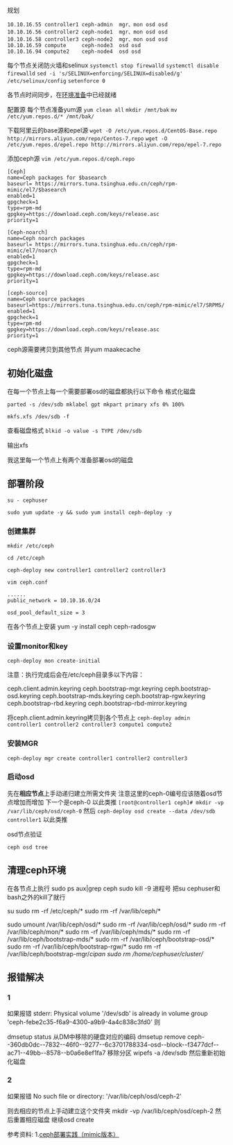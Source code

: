 规划
```
10.10.16.55 controller1 ceph-admin  mgr、mon osd osd
10.10.16.56 controller2 ceph-node1  mgr、mon osd osd
10.10.16.58 controller3 ceph-node2  mgr、mon osd osd
10.10.16.59 compute     ceph-node3  osd osd
10.10.16.94 compute2    ceph-node4  osd osd
```

每个节点关闭防火墙和selinux
`systemctl stop firewalld`
`systemctl disable firewalld`
`sed -i 's/SELINUX=enforcing/SELINUX=disabled/g' /etc/selinux/config`
`setenforce 0`

各节点时间同步，在[环境准备](./1.环境准备.md)中已经就绪

配置源
每个节点准备yum源
`yum clean all`
`mkdir /mnt/bak`
`mv /etc/yum.repos.d/* /mnt/bak/`

下载阿里云的base源和epel源
`wget -O /etc/yum.repos.d/CentOS-Base.repo http://mirrors.aliyun.com/repo/Centos-7.repo`
`wget -O /etc/yum.repos.d/epel.repo http://mirrors.aliyun.com/repo/epel-7.repo`
 
添加ceph源
`vim /etc/yum.repos.d/ceph.repo`
```
[Ceph]
name=Ceph packages for $basearch
baseurl= https://mirrors.tuna.tsinghua.edu.cn/ceph/rpm-mimic/el7/$basearch
enabled=1
gpgcheck=1
type=rpm-md
gpgkey=https://download.ceph.com/keys/release.asc
priority=1

[Ceph-noarch]
name=Ceph noarch packages
baseurl= https://mirrors.tuna.tsinghua.edu.cn/ceph/rpm-mimic/el7/noarch
enabled=1
gpgcheck=1
type=rpm-md
gpgkey=https://download.ceph.com/keys/release.asc
priority=1

[ceph-source]
name=Ceph source packages
baseurl=https://mirrors.tuna.tsinghua.edu.cn/ceph/rpm-mimic/el7/SRPMS/
enabled=1
gpgcheck=1
type=rpm-md
gpgkey=https://download.ceph.com/keys/release.asc
priority=1

```
ceph源需要拷贝到其他节点 并yum maakecache

## 初始化磁盘
在每一个节点上每一个需要部署osd的磁盘都执行以下命令
格式化磁盘

`parted -s /dev/sdb mklabel gpt mkpart primary xfs 0% 100%`

`mkfs.xfs /dev/sdb -f`

查看磁盘格式
`blkid -o value -s TYPE /dev/sdb`

输出xfs

我这里每一个节点上有两个准备部署osd的磁盘

## 部署阶段

`su - cephuser`

`sudo yum update -y && sudo yum install ceph-deploy -y`

### 创建集群

`mkdir /etc/ceph`

`cd /etc/ceph`

`ceph-deploy new controller1 controller2 controller3`

`vim ceph.conf`

```
......
public_network = 10.10.16.0/24

osd_pool_default_size = 3
```

在各个节点上安装
yum -y install ceph ceph-radosgw

### 设置monitor和key

`ceph-deploy mon create-initial`

注意：执行完成后会在/etc/ceph目录多以下内容：

ceph.client.admin.keyring
ceph.bootstrap-mgr.keyring
ceph.bootstrap-osd.keyring
ceph.bootstrap-mds.keyring
ceph.bootstrap-rgw.keyring
ceph.bootstrap-rbd.keyring
ceph.bootstrap-rbd-mirror.keyring

将ceph.client.admin.keyring拷贝到各个节点上
`ceph-deploy admin controller1 controller2 controller3 compute1 compute2`

### 安装MGR

`ceph-deploy mgr create controller1 controller2 controller3`

### 启动osd

先在**相应节点**上手动递归建立所需文件夹  注意这里的ceph-0编号应该随着osd节点增加而增加 下一个是ceph-0 以此类推
`[root@controller1 ceph]# mkdir -vp /var/lib/ceph/osd/ceph-0`
然后
`ceph-deploy osd create --data /dev/sdb controller1`
以此类推

osd节点验证

`ceph osd tree`

## 清理ceph环境

在各节点上执行
sudo  ps aux|grep ceph
sudo kill -9 进程号
把su cephuser和bash之外的kill了就行

su
sudo rm -rf /etc/ceph/*
sudo rm -rf /var/lib/ceph/*

sudo umount /var/lib/ceph/osd/*
sudo rm -rf /var/lib/ceph/osd/*
sudo rm -rf /var/lib/ceph/mon/*
sudo rm -rf /var/lib/ceph/mds/*
sudo rm -rf /var/lib/ceph/bootstrap-mds/*
sudo rm -rf /var/lib/ceph/bootstrap-osd/*
sudo rm -rf /var/lib/ceph/bootstrap-rgw/*
sudo rm -rf /var/lib/ceph/bootstrap-mgr/*cipan
sudo rm /home/cephuser/cluster/*

## 报错解决

### 1
如果报错
stderr: Physical volume '/dev/sdb' is already in volume group 'ceph-febe2c35-f6a9-4300-a9b9-4a4c838c3fd0'
则

dmsetup status
从DM中移除的硬盘对应的编码
dmsetup remove ceph--360db0dc--7832--46f0--9277--6c3701788334-osd--block--f3477dcf--ac71--49bb--8578--b0a6e8ef1fa7
移除分区
wipefs -a /dev/sdb
然后重新初始化磁盘

### 2 

如果报错
No such file or directory: '/var/lib/ceph/osd/ceph-2'

则去相应的节点上手动建立这个文件夹
mkdir -vp /var/lib/ceph/osd/ceph-2
然后重置相应磁盘 继续osd create

参考资料:
1.[ceph部署实践（mimic版本）](https://blog.csdn.net/wylfengyujiancheng/article/details/85613361)
